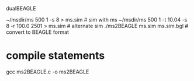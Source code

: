 dualBEAGLE

~/msdir/ms 500 1 -s 8 > ms.sim    # sim with ms
~/msdir/ms 500 1 -t 10.04 -s 8 -r 100.0 2501 > ms.sim  # alternate sim
./ms2BEAGLE ms.sim ms.sim.bgl     # convert to BEAGLE format




# compile statements
gcc ms2BEAGLE.c -o ms2BEAGLE

